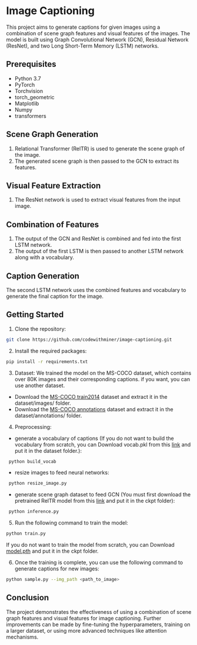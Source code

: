 # Image Captioning
This project aims to generate captions for given images using a combination of scene graph features and visual features of the images. The model is built using Graph Convolutional Network (GCN), Residual Network (ResNet), and two Long Short-Term Memory (LSTM) networks.

## Prerequisites
- Python 3.7
- PyTorch
- Torchvision
- torch_geometric
- Matplotlib
- Numpy
- transformers

## Scene Graph Generation
1. Relational Transformer (RelTR) is used to generate the scene graph of the image.
2. The generated scene graph is then passed to the GCN to extract its features.

## Visual Feature Extraction
1. The ResNet network is used to extract visual features from the input image.

## Combination of Features
1. The output of the GCN and ResNet is combined and fed into the first LSTM network.
2. The output of the first LSTM is then passed to another LSTM network along with a vocabulary.

## Caption Generation
The second LSTM network uses the combined features and vocabulary to generate the final caption for the image.

## Getting Started
1. Clone the repository:
```bash
git clone https://github.com/codewithminer/image-captioning.git
```
2. Install the required packages:
```bash
pip install -r requirements.txt
```

3. Dataset:
We trained the model on the MS-COCO dataset, which contains over 80K images and their corresponding captions. if you want, you can use another dataset.
- Download the [MS-COCO train2014](http://images.cocodataset.org/zips/train2014.zip) dataset and extract it in the dataset/images/ folder.
- Download the [MS-COCO annotations](http://images.cocodataset.org/annotations/annotations_trainval2014.zip) dataset and extract it in the dataset/annotations/ folder.

4. Preprocessing:
- generate a vocabulary of captions (If you do not want to build the vocabulary from scratch, you can Download vocab.pkl from this [link](URL) and put it in the dataset folder.):
```bash
 python build_vocab
```
-  resize images to feed neural networks:
```bash
 python resize_image.py
```
- generate scene graph dataset to feed GCN (You must first download the pretrained RelTR model from this [link](https://github.com/yrcong/RelTR) and put it in the ckpt folder):
```bash
 python inference.py
```

5. Run the following command to train the model:
```bash
python train.py
```
If you do not want to train the model from scratch, you can Download [model.pth](URL) and put it in the ckpt folder.

6. Once the training is complete, you can use the following command to generate captions for new images:
```bash
python sample.py --img_path <path_to_image>
```

## Conclusion
The project demonstrates the effectiveness of using a combination of scene graph features and visual features for image captioning. Further improvements can be made by fine-tuning the hyperparameters, training on a larger dataset, or using more advanced techniques like attention mechanisms.

